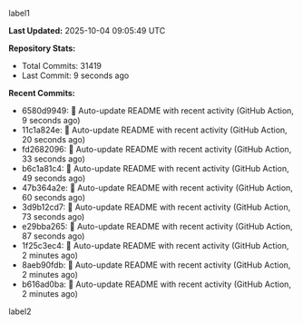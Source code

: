 
label1 
<!-- ACTIVITY_START -->
**Last Updated:** 2025-10-04 09:05:49 UTC

**Repository Stats:**
- Total Commits: 31419
- Last Commit: 9 seconds ago

**Recent Commits:**
- 6580d9949: 🤖 Auto-update README with recent activity (GitHub Action, 9 seconds ago)
- 11c1a824e: 🤖 Auto-update README with recent activity (GitHub Action, 20 seconds ago)
- fd2682096: 🤖 Auto-update README with recent activity (GitHub Action, 33 seconds ago)
- b6c1a81c4: 🤖 Auto-update README with recent activity (GitHub Action, 49 seconds ago)
- 47b364a2e: 🤖 Auto-update README with recent activity (GitHub Action, 60 seconds ago)
- 3d9b12cd7: 🤖 Auto-update README with recent activity (GitHub Action, 73 seconds ago)
- e29bba265: 🤖 Auto-update README with recent activity (GitHub Action, 87 seconds ago)
- 1f25c3ec4: 🤖 Auto-update README with recent activity (GitHub Action, 2 minutes ago)
- 8aeb90fdb: 🤖 Auto-update README with recent activity (GitHub Action, 2 minutes ago)
- b616ad0ba: 🤖 Auto-update README with recent activity (GitHub Action, 2 minutes ago)
<!-- ACTIVITY_END -->

label2
